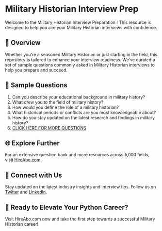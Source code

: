 # Military Historian Interview Prep

Welcome to the Military Historian Interview Preparation ! This resource is designed to help you ace your Military Historian interviews with confidence.

## 🚀 Overview

Whether you're a seasoned Military Historian or just starting in the field, this repository is tailored to enhance your interview readiness. We've curated a set of sample questions commonly asked in Military Historian interviews to help you prepare and succeed.

## 📝 Sample Questions

1. Can you describe your educational background in military history?
2. What drew you to the field of military history?
3. How would you define the role of a military historian?
4. What historical periods or conflicts are you most knowledgeable about?
5. How do you stay updated on the latest research and findings in military history?
6. [CLICK HERE FOR MORE QUESTIONS](https://hireabo.com/job/17_3_19/Military%20Historian)

## 🌐 Explore Further

For an extensive question bank and more resources across 5,000 fields, visit [HireAbo.com](https://www.hireabo.com).

## 📱 Connect with Us

Stay updated on the latest industry insights and interview tips. Follow us on [Twitter](https://twitter.com/hireabo) and [LinkedIn](https://www.linkedin.com/in/hire-abo-3609972a8/).

## 🚀 Ready to Elevate Your Python Career?

Visit [HireAbo.com](https://www.hireabo.com) now and take the first step towards a successful Military Historian career!